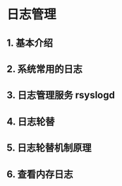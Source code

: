 # 日志管理

## 1. 基本介绍



## 2. 系统常用的日志



## 3. 日志管理服务 rsyslogd



## 4. 日志轮替



## 5. 日志轮替机制原理



## 6. 查看内存日志

